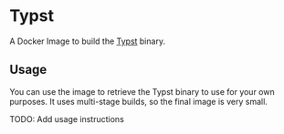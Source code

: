 # Typst

A Docker Image to build the [Typst](https://github.com/typst/typst) binary.

## Usage

You can use the image to retrieve the Typst binary to use for your own purposes. It uses multi-stage builds, so the final image is very small.

TODO: Add usage instructions